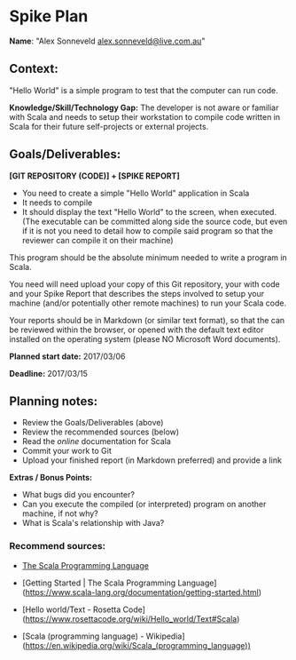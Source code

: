 Spike Plan
==============

**Name**: "Alex Sonneveld <alex.sonneveld@live.com.au>"

## Context:
"Hello World" is a simple program to test that the computer can run code.

**Knowledge/Skill/Technology Gap:**
The developer is not aware or familiar with Scala and needs to setup their
workstation to compile code written in Scala for their future self-projects or
external projects.

## Goals/Deliverables:
**[GIT REPOSITORY (CODE)] + [SPIKE REPORT]**

- You need to create a simple "Hello World" application in Scala
- It needs to compile
- It should display the text "Hello World" to the screen, when executed.
  (The executable can be committed along side the source code, but even if it is
  not you need to detail how to compile said program so that the reviewer can
  compile it on their machine)

This program should be the absolute minimum needed to write a program in Scala.

You need will need upload your copy of this Git repository, your with code and
your Spike Report that describes the steps involved to setup your machine
(and/or potentially other remote machines) to run your Scala code.

Your reports should be in Markdown (or similar text format), so that the can be
reviewed within the browser, or opened with the default text editor installed on
the operating system (please NO Microsoft Word documents).

**Planned start date:**  2017/03/06

**Deadline:**  2017/03/15

## Planning notes:
- Review the Goals/Deliverables (above)
- Review the recommended sources (below)
- Read the _online_ documentation for Scala
- Commit your work to Git
- Upload your finished report (in Markdown preferred) and provide a link

**Extras / Bonus Points:**

- What bugs did you encounter?
- Can you execute the compiled (or interpreted) program on another machine, if
  not why?
- What is Scala's relationship with Java?

### Recommend sources:
- [The Scala Programming Language](https://www.scala-lang.org/index.html)

- [Getting Started | The Scala Programming Language]
  (https://www.scala-lang.org/documentation/getting-started.html)

- [Hello world/Text - Rosetta Code]
  (https://www.rosettacode.org/wiki/Hello_world/Text#Scala)

- [Scala (programming language) - Wikipedia]
  (https://en.wikipedia.org/wiki/Scala_(programming_language))
